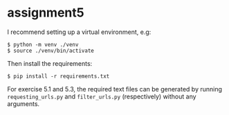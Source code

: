 # assignment5

I recommend setting up a virtual environment, e.g:
```{bash}
$ python -m venv ./venv
$ source ./venv/bin/activate
```

Then install the requirements:
```{bash}
$ pip install -r requirements.txt
```

For exercise 5.1 and 5.3, the required text files can be generated by running
`requesting_urls.py` and `filter_urls.py` (respectively) without any arguments.

